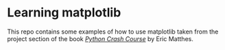 # Learning matplotlib

This repo contains some examples of how to use matplotlib taken from
the project section of the book
[_Python Crash Course_](https://nostarch.com/python-crash-course-3rd-edition) by Eric Matthes.
